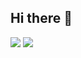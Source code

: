 ## Hi there 👋

![](https://streak-stats.demolab.com?user=mrbumcum&theme=transparent&hide_border=true&date_format=j%20M%5B%20Y%5D)
![](https://github-readme-stats.vercel.app/api/top-langs/?username=mrbumcum&theme=transparent&hide_border=true&date_format=j%20M%5B%20Y%5D&exclude_repo=phy-494)
<!--
**bumcums/bumcums** is a ✨ _special_ ✨ repository because its `README.md` (this file) appears on your GitHub profile.

Here are some ideas to get you started:

- 🔭 I’m currently working on ...
- 🌱 I’m currently learning ...
- 👯 I’m looking to collaborate on ...
- 🤔 I’m looking for help with ...
- 💬 Ask me about ...
- 📫 How to reach me: ...
- 😄 Pronouns: ...
- ⚡ Fun fact: ...
-->
